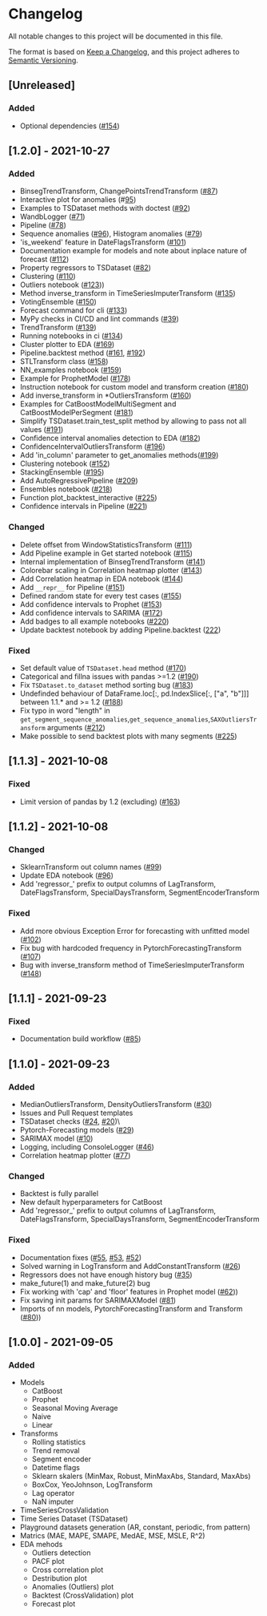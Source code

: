 # Changelog

All notable changes to this project will be documented in this file.

The format is based on [Keep a Changelog](https://keepachangelog.com/en/1.0.0/),
and this project adheres to [Semantic Versioning](https://semver.org/spec/v2.0.0.html).

## [Unreleased]
### Added
- Optional dependencies ([#154](https://github.com/tinkoff-ai/etna-ts/pull/154))

## [1.2.0] - 2021-10-27
### Added
- BinsegTrendTransform, ChangePointsTrendTransform ([#87](https://github.com/tinkoff-ai/etna-ts/pull/87))
- Interactive plot for anomalies (#[95](https://github.com/tinkoff-ai/etna-ts/pull/95))
- Examples to TSDataset methods with doctest ([#92](https://github.com/tinkoff-ai/etna-ts/pull/92))
- WandbLogger ([#71](https://github.com/tinkoff-ai/etna-ts/pull/71))
- Pipeline ([#78](https://github.com/tinkoff-ai/etna-ts/pull/78))
- Sequence anomalies ([#96](https://github.com/tinkoff-ai/etna-ts/pull/96)), Histogram anomalies ([#79](https://github.com/tinkoff-ai/etna-ts/pull/79))
- 'is_weekend' feature in DateFlagsTransform ([#101](https://github.com/tinkoff-ai/etna-ts/pull/101))
- Documentation example for models and note about inplace nature of forecast ([#112](https://github.com/tinkoff-ai/etna-ts/pull/112))
- Property regressors to TSDataset ([#82](https://github.com/tinkoff-ai/etna-ts/pull/82))
- Clustering ([#110](https://github.com/tinkoff-ai/etna-ts/pull/110))
- Outliers notebook ([#123](https://github.com/tinkoff-ai/etna-ts/pull/123)))
- Method inverse_transform in TimeSeriesImputerTransform ([#135](https://github.com/tinkoff-ai/etna-ts/pull/135))
- VotingEnsemble ([#150](https://github.com/tinkoff-ai/etna-ts/pull/150))
- Forecast command for cli ([#133](https://github.com/tinkoff-ai/etna-ts/issues/133))
- MyPy checks in CI/CD and lint commands ([#39](https://github.com/tinkoff-ai/etna-ts/issues/39))
- TrendTransform ([#139](https://github.com/tinkoff-ai/etna-ts/pull/139))
- Running notebooks in ci ([#134](https://github.com/tinkoff-ai/etna-ts/issues/134))
- Cluster plotter to EDA ([#169](https://github.com/tinkoff-ai/etna-ts/pull/169))
- Pipeline.backtest method ([#161](https://github.com/tinkoff-ai/etna-ts/pull/161), [#192](https://github.com/tinkoff-ai/etna-ts/pull/192))
- STLTransform class ([#158](https://github.com/tinkoff-ai/etna-ts/pull/158))
- NN_examples notebook ([#159](https://github.com/tinkoff-ai/etna-ts/pull/159))
- Example for ProphetModel ([#178](https://github.com/tinkoff-ai/etna-ts/pull/178))
- Instruction notebook for custom model and transform creation ([#180](https://github.com/tinkoff-ai/etna-ts/pull/180))
- Add inverse_transform in *OutliersTransform ([#160](https://github.com/tinkoff-ai/etna-ts/pull/160))
- Examples for CatBoostModelMultiSegment and CatBoostModelPerSegment ([#181](https://github.com/tinkoff-ai/etna-ts/pull/181))
- Simplify TSDataset.train_test_split method by allowing to pass not all values ([#191](https://github.com/tinkoff-ai/etna-ts/pull/191))
- Confidence interval anomalies detection to EDA ([#182](https://github.com/tinkoff-ai/etna-ts/pull/182))
- ConfidenceIntervalOutliersTransform ([#196](https://github.com/tinkoff-ai/etna-ts/pull/196))
- Add 'in_column' parameter to get_anomalies methods([#199](https://github.com/tinkoff-ai/etna-ts/pull/199))
- Clustering notebook ([#152](https://github.com/tinkoff-ai/etna-ts/pull/152))
- StackingEnsemble ([#195](https://github.com/tinkoff-ai/etna-ts/pull/195))
- Add AutoRegressivePipeline ([#209](https://github.com/tinkoff-ai/etna-ts/pull/209))
- Ensembles notebook ([#218](https://github.com/tinkoff-ai/etna-ts/pull/218))
- Function plot_backtest_interactive ([#225](https://github.com/tinkoff-ai/etna-ts/pull/225))
- Confidence intervals in Pipeline ([#221](https://github.com/tinkoff-ai/etna-ts/pull/221)) 

### Changed
- Delete offset from WindowStatisticsTransform ([#111](https://github.com/tinkoff-ai/etna-ts/pull/111))
- Add Pipeline example in Get started notebook ([#115](https://github.com/tinkoff-ai/etna-ts/pull/115))
- Internal implementation of BinsegTrendTransform ([#141](https://github.com/tinkoff-ai/etna-ts/pull/141))
- Colorebar scaling in Correlation heatmap plotter ([#143](https://github.com/tinkoff-ai/etna-ts/pull/143))
- Add Correlation heatmap in EDA notebook ([#144](https://github.com/tinkoff-ai/etna-ts/pull/144))
- Add `__repr__` for Pipeline ([#151](https://github.com/tinkoff-ai/etna-ts/pull/151))
- Defined random state for every test cases ([#155](https://github.com/tinkoff-ai/etna-ts/pull/155))
- Add confidence intervals to Prophet ([#153](https://github.com/tinkoff-ai/etna-ts/pull/153))
- Add confidence intervals to SARIMA ([#172](https://github.com/tinkoff-ai/etna-ts/pull/172))
- Add badges to all example notebooks ([#220](https://github.com/tinkoff-ai/etna-ts/pull/220)) 
- Update backtest notebook by adding Pipeline.backtest ([222](https://github.com/tinkoff-ai/etna-ts/pull/222))

### Fixed
- Set default value of `TSDataset.head` method ([#170](https://github.com/tinkoff-ai/etna-ts/pull/170))
- Categorical and fillna issues with pandas >=1.2 ([#190](https://github.com/tinkoff-ai/etna-ts/pull/190))
- Fix `TSDataset.to_dataset` method sorting bug ([#183](https://github.com/tinkoff-ai/etna-ts/pull/183))
- Undefinded behaviour of DataFrame.loc[:, pd.IndexSlice[:, ["a", "b"]]] between 1.1.* and >= 1.2 ([#188](https://github.com/tinkoff-ai/etna-ts/pull/188))
- Fix typo in word "length" in `get_segment_sequence_anomalies`,`get_sequence_anomalies`,`SAXOutliersTransform` arguments ([#212](https://github.com/tinkoff-ai/etna-ts/pull/212))
- Make possible to send backtest plots with many segments ([#225](https://github.com/tinkoff-ai/etna-ts/pull/225))

## [1.1.3] - 2021-10-08
### Fixed
- Limit version of pandas by 1.2 (excluding) ([#163](https://github.com/tinkoff-ai/etna-ts/pull/163))

## [1.1.2] - 2021-10-08
### Changed
- SklearnTransform out column names ([#99](https://github.com/tinkoff-ai/etna-ts/pull/99))
- Update EDA notebook ([#96](https://github.com/tinkoff-ai/etna-ts/pull/96))
- Add 'regressor_' prefix to output columns of LagTransform, DateFlagsTransform, SpecialDaysTransform, SegmentEncoderTransform
### Fixed
- Add more obvious Exception Error for forecasting with unfitted model ([#102](https://github.com/tinkoff-ai/etna-ts/pull/102))
- Fix bug with hardcoded frequency in PytorchForecastingTransform ([#107](https://github.com/tinkoff-ai/etna-ts/pull/107))
- Bug with inverse_transform method of TimeSeriesImputerTransform ([#148](https://github.com/tinkoff-ai/etna-ts/pull/148))

## [1.1.1] - 2021-09-23
### Fixed
- Documentation build workflow ([#85](https://github.com/tinkoff-ai/etna-ts/pull/85))

## [1.1.0] - 2021-09-23
### Added 
- MedianOutliersTransform, DensityOutliersTransform ([#30](https://github.com/tinkoff-ai/etna-ts/pull/30))
- Issues and Pull Request templates
- TSDataset checks ([#24](https://github.com/tinkoff-ai/etna-ts/pull/24), [#20](https://github.com/tinkoff-ai/etna-ts/pull/20))\
- Pytorch-Forecasting models ([#29](https://github.com/tinkoff-ai/etna-ts/pull/29))
- SARIMAX model ([#10](https://github.com/tinkoff-ai/etna-ts/pull/10))
- Logging, including ConsoleLogger ([#46](https://github.com/tinkoff-ai/etna-ts/pull/46))
- Correlation heatmap plotter ([#77](https://github.com/tinkoff-ai/etna-ts/pull/77))

### Changed
- Backtest is fully parallel 
- New default hyperparameters for CatBoost
- Add 'regressor_' prefix to output columns of LagTransform, DateFlagsTransform, SpecialDaysTransform, SegmentEncoderTransform

### Fixed
- Documentation fixes ([#55](https://github.com/tinkoff-ai/etna-ts/pull/55), [#53](https://github.com/tinkoff-ai/etna-ts/pull/53), [#52](https://github.com/tinkoff-ai/etna-ts/pull/52))
- Solved warning in LogTransform and AddConstantTransform ([#26](https://github.com/tinkoff-ai/etna-ts/pull/26))
- Regressors does not have enough history bug ([#35](https://github.com/tinkoff-ai/etna-ts/pull/35))
- make_future(1) and make_future(2) bug
- Fix working with 'cap' and 'floor' features in Prophet model ([#62](https://github.com/tinkoff-ai/etna-ts/pull/62)))
- Fix saving init params for SARIMAXModel ([#81](https://github.com/tinkoff-ai/etna-ts/pull/81))
- Imports of nn models, PytorchForecastingTransform and Transform ([#80](https://github.com/tinkoff-ai/etna-ts/pull/80)))

## [1.0.0] - 2021-09-05
### Added
- Models
  - CatBoost
  - Prophet
  - Seasonal Moving Average
  - Naive
  - Linear
- Transforms
  - Rolling statistics
  - Trend removal
  - Segment encoder
  - Datetime flags
  - Sklearn skalers (MinMax, Robust, MinMaxAbs, Standard, MaxAbs)
  - BoxCox, YeoJohnson, LogTransform
  - Lag operator
  - NaN imputer
- TimeSeriesCrossValidation
- Time Series Dataset (TSDataset)
- Playground datasets generation (AR, constant, periodic, from pattern)
- Matrics (MAE, MAPE, SMAPE, MedAE, MSE, MSLE, R^2)
- EDA mehods
  - Outliers detection
  - PACF plot
  - Cross correlation plot
  - Destribution plot
  - Anomalies (Outliers) plot
  - Backtest (CrossValidation) plot
  - Forecast plot
